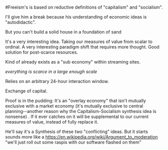
#Freeism's is based on reductive definitions of "capitalism" and "socialism".

I'll give him a break because his understanding of economic ideas is "autodidactic".

But you can't build a solid house in a foundation of sand

It's a very interesting idea. Taking our measures of value from scalar to ordinal. A very interesting paradigm shift that requires more thought. Good solution for post-scarce resources.

Kind of already exists as a "sub economy" within streaming sites.


_everything is scarce in a large enough scale_ 


Relies on an arbitrary 24-hour interaction window. 

Exchange of capital.


Proof is in the pudding: It's an "overlay economy" that isn't mutually exclusive with a market economy (it's mutually exclusive to central planning--another reason why the Capitalism-Socialism synthesis idea is nonsense) . If it ever catches on it will be supplemental to our current measures of value, instead of fully replace it.


He'll say it's a Synthesis of these two "conflicting" ideas. But it starts sounds more like a 
https://en.wikipedia.org/wiki/Argument_to_moderation
"we'll just roll out some raspis with our software flashed on them"
